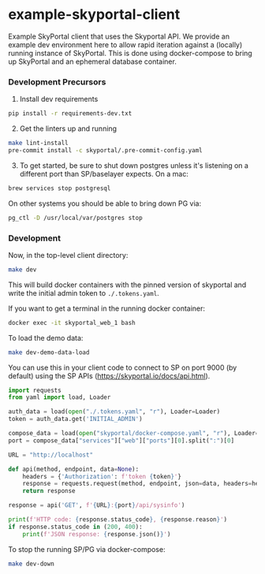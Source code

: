 # example-skyportal-client

Example SkyPortal client that uses the Skyportal API. We provide an example dev environment here to allow rapid iteration against a (locally) running instance of SkyPortal. This is done using docker-compose to bring up SkyPortal and an ephemeral database container.

### Development Precursors

1. Install dev requirements

```bash
pip install -r requirements-dev.txt
```

2. Get the linters up and running

```bash
make lint-install
pre-commit install -c skyportal/.pre-commit-config.yaml 
```

3. To get started, be sure to shut down postgres unless it's listening on a different port than SP/baselayer expects. On a mac:

```bash
brew services stop postgresql
```

On other systems you should be able to bring down PG via:

```bash
pg_ctl -D /usr/local/var/postgres stop
```

### Development

Now, in the top-level client directory:

```bash
make dev
```

This will build docker containers with the pinned version of skyportal and write the initial admin token to `./.tokens.yaml`.

If you want to get a terminal in the running docker container:

```bash
docker exec -it skyportal_web_1 bash
```

To load the demo data:

```bash
make dev-demo-data-load
```

You can use this in your client code to connect to SP on port 9000 (by default) using the SP APIs (https://skyportal.io/docs/api.html).

```python
import requests
from yaml import load, Loader

auth_data = load(open("./.tokens.yaml", "r"), Loader=Loader)
token = auth_data.get('INITIAL_ADMIN')

compose_data = load(open("skyportal/docker-compose.yaml", "r"), Loader=Loader)
port = compose_data["services"]["web"]["ports"][0].split(":")[0]

URL = "http://localhost"

def api(method, endpoint, data=None):
    headers = {'Authorization': f'token {token}'}
    response = requests.request(method, endpoint, json=data, headers=headers)
    return response

response = api('GET', f'{URL}:{port}/api/sysinfo')

print(f'HTTP code: {response.status_code}, {response.reason}')
if response.status_code in (200, 400):
    print(f'JSON response: {response.json()}')
```

To stop the running SP/PG via docker-compose:

```bash
make dev-down
```

